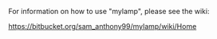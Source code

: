 For information on how to use "mylamp", please see the wiki:

https://bitbucket.org/sam_anthony99/mylamp/wiki/Home
